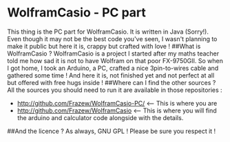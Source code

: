 # WolframCasio - PC part
This thing is the PC part for WolframCasio. It is written in Java (Sorry!). Even though it may not be the best code you've seen, I wasn't planning to make it public but here it is, crappy but crafted with love !
##What is WolframCasio ?
WolframCasio is a project I started after my maths teacher told me how sad it is not to have Wolfram on that poor FX-9750GII. So when I got home, I took an Arduino, a PC, crafted a nice 3pin-to-wires cable and gathered some time ! And here it is, not finished yet and not perfect at all but offered with free hugs inside !
##Where can I find the other sources ?
All the sources you should need to run it are available in those repositories :
* http://github.com/Frazew/WolframCasio-PC/ <-- This is where you are
* http://github.com/Frazew/WolframCasio <-- This is where you will find the arduino and calculator code alongside with the details.

##And the licence ?
As always, GNU GPL ! Please be sure you respect it !
